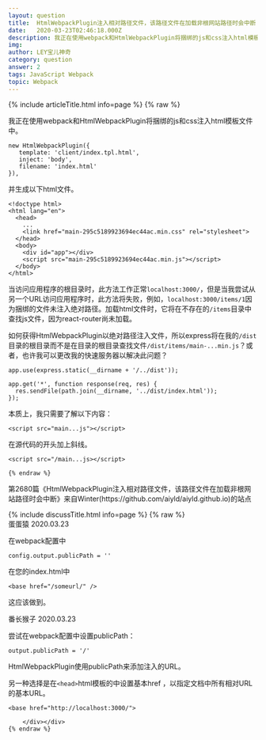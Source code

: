 ```yaml
---
layout: question
title:  HtmlWebpackPlugin注入相对路径文件，该路径文件在加载非根网站路径时会中断
date:   2020-03-23T02:46:18.000Z
description: 我正在使用webpack和HtmlWebpackPlugin将捆绑的js和css注入html模板文件中。new HtmlWebpackPlugin({...
img: 
author: LEY宝儿神奇
category: question
answer: 2
tags: JavaScript Webpack
topic: Webpack
---
```

<div class="article-root">
  <div class="article">
    {% include articleTitle.html info=page %}
    {% raw %}
    <div class="article-content"><p><font style="vertical-align: inherit;"><font style="vertical-align: inherit;">我正在使用webpack和HtmlWebpackPlugin将捆绑的js和css注入html模板文件中。</font></font></p>

<pre><code>new HtmlWebpackPlugin({<font></font>
   template: 'client/index.tpl.html',<font></font>
   inject: 'body',<font></font>
   filename: 'index.html'<font></font>
}),<font></font>
</code></pre>

<p><font style="vertical-align: inherit;"><font style="vertical-align: inherit;">并生成以下html文件。</font></font></p>

<pre><code>&lt;!doctype html&gt;<font></font>
&lt;html lang="en"&gt;<font></font>
  &lt;head&gt;<font></font>
    ...<font></font>
    &lt;link href="main-295c5189923694ec44ac.min.css" rel="stylesheet"&gt;<font></font>
  &lt;/head&gt;<font></font>
  &lt;body&gt;<font></font>
    &lt;div id="app"&gt;&lt;/div&gt;<font></font>
    &lt;script src="main-295c5189923694ec44ac.min.js"&gt;&lt;/script&gt;<font></font>
  &lt;/body&gt;<font></font>
&lt;/html&gt;<font></font>
</code></pre>

<p><font style="vertical-align: inherit;"><font style="vertical-align: inherit;">当访问应用程序的根目录时，此方法工作正常</font></font><code>localhost:3000/</code><font style="vertical-align: inherit;"><font style="vertical-align: inherit;">，但是当我尝试从另一个URL访问应用程序时，此方法将失败，例如，</font></font><code>localhost:3000/items/1</code><font style="vertical-align: inherit;"><font style="vertical-align: inherit;">因为捆绑的文件未注入绝对路径。</font><font style="vertical-align: inherit;">加载html文件时，它将在不存在的</font></font><code>/items</code><font style="vertical-align: inherit;"><font style="vertical-align: inherit;">目录中</font><font style="vertical-align: inherit;">查找js文件，</font><font style="vertical-align: inherit;">因为react-router尚未加载。</font></font></p>

<p><font style="vertical-align: inherit;"><font style="vertical-align: inherit;">如何获得HtmlWebpackPlugin以绝对路径注入文件，所以express将在我的</font></font><code>/dist</code><font style="vertical-align: inherit;"><font style="vertical-align: inherit;">目录</font><font style="vertical-align: inherit;">的根</font><font style="vertical-align: inherit;">目录而不是在目录</font><font style="vertical-align: inherit;">的根</font><font style="vertical-align: inherit;">目录</font><font style="vertical-align: inherit;">查找文件</font></font><code>/dist/items/main-...min.js</code><font style="vertical-align: inherit;"><font style="vertical-align: inherit;">？</font><font style="vertical-align: inherit;">或者，也许我可以更改我的快速服务器以解决此问题？</font></font></p>

<pre><code>app.use(express.static(__dirname + '/../dist'));<font></font>
<font></font>
app.get('*', function response(req, res) {<font></font>
  res.sendFile(path.join(__dirname, '../dist/index.html'));<font></font>
});<font></font>
</code></pre>

<p><font style="vertical-align: inherit;"><font style="vertical-align: inherit;">本质上，我只需要了解以下内容：</font></font></p>

<pre><code>&lt;script src="main...js"&gt;&lt;/script&gt;
</code></pre>

<p><font style="vertical-align: inherit;"><font style="vertical-align: inherit;">在源代码的开头加上斜线。</font></font></p>

<pre><code>&lt;script src="/main...js&gt;&lt;/script&gt;
</code></pre></div>
    {% endraw %}
  </div>
  <p class="winter_mark">第2680篇《HtmlWebpackPlugin注入相对路径文件，该路径文件在加载非根网站路径时会中断》来自Winter(https://github.com/aiyld/aiyld.github.io)的站点</p>
  <div class="discuss-wrapper">
    {% include discussTitle.html info=page %}
    {% raw %}
    <div class="discuss-item">
        <div class="discuss-parent">
          <div class="discuss-meta">
            <span class="discuss-user">蛋蛋猿</span>
            <span class="discuss-time">2020.03.23</span>
          </div>
          <div class="discuss-comment"><p><font style="vertical-align: inherit;"><font style="vertical-align: inherit;">在webpack配置中 </font></font></p>

<pre><code>config.output.publicPath = ''
</code></pre>

<p><font style="vertical-align: inherit;"><font style="vertical-align: inherit;">在您的index.html中 </font></font></p>

<pre><code>&lt;base href="/someurl/" /&gt;
</code></pre>

<p><font style="vertical-align: inherit;"><font style="vertical-align: inherit;">这应该做到。</font></font></p></div>
        </div></div><div class="discuss-item">
        <div class="discuss-parent">
          <div class="discuss-meta">
            <span class="discuss-user">番长猴子</span>
            <span class="discuss-time">2020.03.23</span>
          </div>
          <div class="discuss-comment"><p><font style="vertical-align: inherit;"><font style="vertical-align: inherit;">尝试在webpack配置中设置publicPath：</font></font></p>

<pre><code>output.publicPath = '/'
</code></pre>

<p><font style="vertical-align: inherit;"><font style="vertical-align: inherit;">HtmlWebpackPlugin使用publicPath来添加注入的URL。</font></font></p>

<p><font style="vertical-align: inherit;"><font style="vertical-align: inherit;">另一种选择是在</font></font><code>&lt;head&gt;</code><font style="vertical-align: inherit;"><font style="vertical-align: inherit;">html模板的中</font><font style="vertical-align: inherit;">设置基本href </font><font style="vertical-align: inherit;">，以指定文档中所有相对URL的基本URL。</font></font></p>

<pre><code>&lt;base href="http://localhost:3000/"&gt;
</code></pre></div>
        </div></div>
    {% endraw %}
  </div>
<div>
